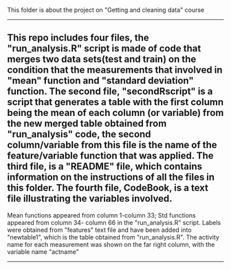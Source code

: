 This folder is about the project on "Getting and cleaning data" course 

---------------------
This repo includes four files, the "run_analysis.R" script is made of code that merges two data sets(test and train) on the condition that the measurements that involved in "mean" function and "standard deviation" function. The second file, "secondRscript" is a script that generates a table with the first column being the mean of each column (or variable) from the new merged table obtained from "run_analysis" code, the second column/variable from this file is the name of the feature/variable function that was applied. The third file, is a "README" file, which contains information on the instructions of all the files in this folder. The fourth file, CodeBook, is a text file illustrating the variables involved.
---------------------
Mean functions appeared from column 1-column 33; Std functions appeared from column 34- column 66 in the "run_analysis.R" script. Labels were obtained from "features" text file and have been added into "newtable1", which is the table obtained from "run_analysis.R". The activity name for each measurement was shown on the far right column, with the variable name "actname"

----------------------
